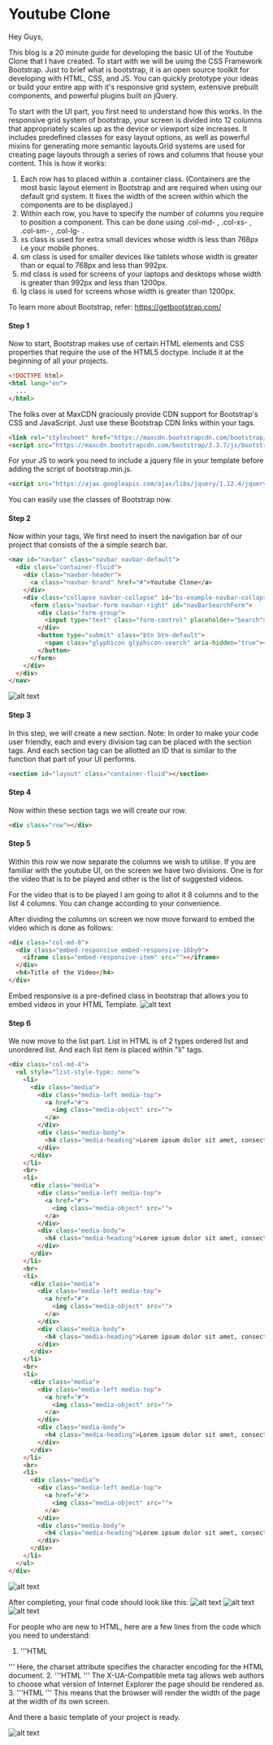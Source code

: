 # Youtube Clone

Hey Guys,

This blog is a 20 minute guide for developing the basic UI of the Youtube Clone that I have created.
To start with we will be using the CSS Framework Bootstrap. Just to brief what is bootstrap, it is an open source toolkit for developing with HTML, CSS, and JS. You can quickly prototype your ideas or build your entire app with it's responsive grid system, extensive prebuilt components, and powerful plugins built on jQuery.

To start with the UI part, you first need to understand how this works. In the responsive grid system of bootstrap, your screen is divided into 12 columns that appropriately scales up as the device or viewport size increases. It includes predefined classes for easy layout options, as well as powerful mixins for generating more semantic layouts.Grid systems are used for creating page layouts through a series of rows and columns that house your content.
This is how it works:

1. Each row has to placed within a .container class. (Containers are the most basic layout element in Bootstrap and are required when using our default grid system. It fixes the width of the screen within which the components are to be displayed.)
2. Within each row, you have to specify the number of columns you require to position a component. This can be done using .col-md- , .col-xs- , .col-sm- , .col-lg- .
3. xs class is used for extra small devices whose width is less than 768px i.e your mobile phones.
4. sm class is used for smaller devices like tablets whose width is greater than or equal to 768px and less than 992px.
5. md class is used for screens of your laptops and desktops whose width is greater than 992px and less than 1200px.
6. lg class is used for screens whose width is greater than 1200px.

To learn more about Bootstrap, refer: https://getbootstrap.com/

#### Step 1
Now to start,
Bootstrap makes use of certain HTML elements and CSS properties that require the use of the HTML5 doctype. Include it at the beginning of all your projects.
```HTML
<!DOCTYPE html>
<html lang="en">
  ...
</html>
```

The folks over at MaxCDN graciously provide CDN support for Bootstrap's CSS and JavaScript. Just use these Bootstrap CDN links within your <head></head> tags.
```HTML
<link rel="stylesheet" href="https://maxcdn.bootstrapcdn.com/bootstrap/3.3.7/css/bootstrap.min.css">
<script src="https://maxcdn.bootstrapcdn.com/bootstrap/3.3.7/js/bootstrap.min.js"></script>
```
For your JS to work you need to include a jquery file in your template before adding the script of bootstrap.min.js.
```HTML
<script src="https://ajax.googleapis.com/ajax/libs/jquery/1.12.4/jquery.min.js"></script>
```
You can easily use the classes of Bootstrap now.

#### Step 2
Now within your <body></body> tags,
We first need to insert the navigation bar of our project that consists of the a simple search bar.
```HTML
<nav id="navbar" class="navbar navbar-default">
  <div class="container-fluid">
    <div class="navbar-header">
      <a class="navbar-brand" href="#">Youtube Clone</a>
    </div>
    <div class="collapse navbar-collapse" id="bs-example-navbar-collapse-1">
      <form class="navbar-form navbar-right" id="navBarSearchForm">
        <div class="form-group">
          <input type="text" class="form-control" placeholder="Search">
        </div>
        <button type="submit" class="btn btn-default">
          <span class="glyphicon glyphicon-search" aria-hidden="true"></span>
        </button>
      </form>
    </div>
  </div>
</nav>
```
![alt text](nav.png)

#### Step 3
In this step, we will create a new section.
Note: In order to make your code user friendly, each and every division tag can be placed with the section tags. And each section tag can be allotted an ID that is similar to the function that part of your UI performs.
```HTML
<section id="layout" class="container-fluid"></section>
```

#### Step 4
Now within these section tags we will create our row.
```HTML
<div class="row"></div>
```

#### Step 5
Within this row we now separate the columns we wish to utilise.
If you are familiar with the youtube UI, on the screen we have two divisions. One is for the video that is to be played and other is the list of suggested videos.

For the video that is to be played I am going to allot it 8 columns and to the list 4 columns. You can change according to your convenience.

After dividing the columns on screen we now move forward to embed the video which is done as follows:
```HTML
<div class="col-md-8">
  <div class="embed-responsive embed-responsive-16by9">
    <iframe class="embed-responsive-item" src=""></iframe>
  </div>
  <h4>Title of the Video</h4>
</div>
```
Embed responsive is a pre-defined class in bootstrap that allows you to embed videos in your HTML Template.
![alt text](video.png)

#### Step 6
We now move to the list part. List in HTML is of 2 types ordered list and unordered list.
And each list item is placed within "li" tags.
```HTML
<div class="col-md-4">
  <ul style="list-style-type: none">
    <li>
      <div class="media">
        <div class="media-left media-top">
          <a href="#">
            <img class="media-object" src="">
          </a>
        </div>
        <div class="media-body">
          <h4 class="media-heading">Lorem ipsum dolor sit amet, consectetur adipisicing elit</h4>
        </div>
      </div>
    </li>
    <br>
    <li>
      <div class="media">
        <div class="media-left media-top">
          <a href="#">
            <img class="media-object" src="">
          </a>
        </div>
        <div class="media-body">
          <h4 class="media-heading">Lorem ipsum dolor sit amet, consectetur adipisicing elit</h4>
        </div>
      </div>
    </li>
    <br>
    <li>
      <div class="media">
        <div class="media-left media-top">
          <a href="#">
            <img class="media-object" src="">
          </a>
        </div>
        <div class="media-body">
          <h4 class="media-heading">Lorem ipsum dolor sit amet, consectetur adipisicing elit</h4>
        </div>
      </div>
    </li>
    <br>
    <li>
      <div class="media">
        <div class="media-left media-top">
          <a href="#">
            <img class="media-object" src="">
          </a>
        </div>
        <div class="media-body">
          <h4 class="media-heading">Lorem ipsum dolor sit amet, consectetur adipisicing elit</h4>
        </div>
      </div>
    </li>
    <br>
    <li>
      <div class="media">
        <div class="media-left media-top">
          <a href="#">
            <img class="media-object" src="">
          </a>
        </div>
        <div class="media-body">
          <h4 class="media-heading">Lorem ipsum dolor sit amet, consectetur adipisicing elit</h4>
        </div>
      </div>
    </li>
  </ul>
</div>
```
![alt text](list.png)

After completing, your final code should look like this:
![alt text](code1.png)
![alt text](code2.png)
![alt text](code3.png)

For people who are new to HTML, here are a few lines from the code which you need to understand:

1. '''HTML
<meta charset="utf-8">
'''
    Here, the charset attribute specifies the character encoding for the HTML document.
2. '''HTML
 <meta http-equiv="X-UA-Compatible" content="IE=edge">
  '''
    The X-UA-Compatible meta tag allows web authors to choose what version of Internet Explorer the page should be rendered as.
3. '''HTML
<meta name="viewport" content="width=device-width, initial-scale=1">
 '''
    This means that the browser will render the width of the page at the width of its own screen.

And there a basic template of your project is ready.

![alt text](final.png "Final UI")
